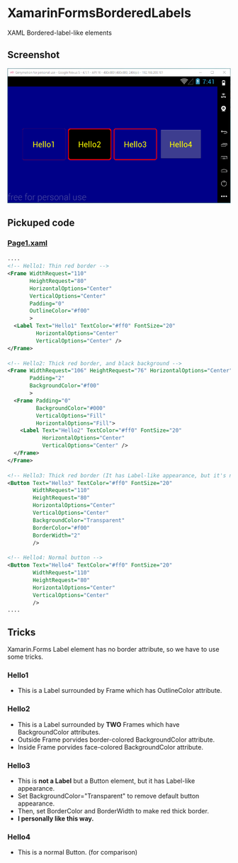 # XamarinFormsBorderedLabels
XAML Bordered-label-like elements

## Screenshot
![screenshot](https://raw.githubusercontent.com/xamarin-samples/XamarinFormsBorderedLabels/master/screenshots/screenshot.png)

## Pickuped code
### [Page1.xaml](XamarinFormsBorderedLabels/XamarinFormsBorderedLabels/Page1.xaml)
```xml
....
<!-- Hello1: Thin red border -->
<Frame WidthRequest="110"
       HeightRequest="80"
       HorizontalOptions="Center"
       VerticalOptions="Center"
       Padding="0"
       OutlineColor="#f00"
       >
  <Label Text="Hello1" TextColor="#ff0" FontSize="20"
         HorizontalOptions="Center"
         VerticalOptions="Center" />
</Frame>

<!-- Hello2: Thick red border, and black background -->
<Frame WidthRequest="106" HeightRequest="76" HorizontalOptions="Center" VerticalOptions="Center"
       Padding="2"
       BackgroundColor="#f00"
       >
  <Frame Padding="0"
         BackgroundColor="#000"
         VerticalOptions="Fill"
         HorizontalOptions="Fill">
    <Label Text="Hello2" TextColor="#ff0" FontSize="20"
           HorizontalOptions="Center"
           VerticalOptions="Center" />
  </Frame>
</Frame>

<!-- Hello3: Thick red border (It has Label-like appearance, but it's not a Label but a Button  -->
<Button Text="Hello3" TextColor="#ff0" FontSize="20"
        WidthRequest="110"
        HeightRequest="80"
        HorizontalOptions="Center"
        VerticalOptions="Center"
        BackgroundColor="Transparent"
        BorderColor="#f00"
        BorderWidth="2"
        />

<!-- Hello4: Normal button -->
<Button Text="Hello4" TextColor="#ff0" FontSize="20"
        WidthRequest="110"
        HeightRequest="80"
        HorizontalOptions="Center"
        VerticalOptions="Center"
        />
....
```

## Tricks
Xamarin.Forms Label element has no border attribute, so we have to use some tricks.

### Hello1
- This is a Label surrounded by Frame which has OutlineColor attribute.

### Hello2
- This is a Label surrounded by **TWO** Frames which have BackgroundColor attributes.
- Outside Frame porvides border-colored BackgroundColor attribute.
- Inside Frame porvides face-colored BackgroundColor attribute.

### Hello3
- This is **not a Label** but a Button element, but it has Label-like appearance.
- Set BackgroundColor="Transparent" to remove default button appearance.
- Then, set BorderColor and BorderWidth to make red thick border.
- **I personally like this way.**

### Hello4
- This is a normal Button. (for comparison)
